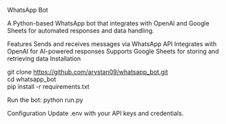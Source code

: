 WhatsApp Bot

A Python-based WhatsApp bot that integrates with OpenAI and Google Sheets for automated responses and data handling.

Features
Sends and receives messages via WhatsApp API
Integrates with OpenAI for AI-powered responses
Supports Google Sheets for storing and retrieving data
Installation


git clone https://github.com/arystan09/whatsapp_bot.git  
cd whatsapp_bot  
pip install -r requirements.txt  

Run the bot:
python run.py  

Configuration
Update .env with your API keys and credentials.

